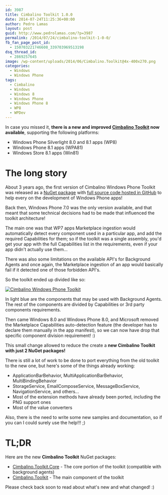 ```yaml
---
id: 3987
title: Cimbalino Toolkit 1.0.0
date: 2014-07-24T11:25:36+00:00
author: Pedro Lamas
layout: post
guid: http://www.pedrolamas.com/?p=3987
permalink: /2014/07/24/cimbalino-toolkit-1-0-0/
fb_fan_page_post_id:
  - 150703221746608_339703969513198
dsq_thread_id:
  - 2869257645
image: /wp-content/uploads/2014/06/Cimbalino.Toolkit@4x-400x270.png
categories:
  - Windows
  - Windows Phone
tags:
  - Cimbalino
  - Windows
  - Windows 8
  - Windows Phone
  - Windows Phone 8
  - WP8
  - WPDev
---
```

In case you missed it, **there is a new and improved [Cimbalino Toolkit](http://cimbalino.org) now available**, supporting the following platforms:

* Windows Phone Silverlight 8.0 and 8.1 apps (WP8)
* Windows Phone 8.1 apps (WPA81)
* Windows Store 8.1 apps (Win81)

# The long story

About 3 years ago, the first version of Cimbalino Windows Phone Toolkit was released as a [NuGet package](https://www.nuget.org/packages/Cimbalino.Phone.Toolkit/) with [full source code hosted in GitHub](https://github.com/Cimbalino/Cimbalino-Phone-Toolkit) to help every on the development of Windows Phone apps!

Back then, Windows Phone 7.0 was the only version available, and that meant that some technical decisions had to be made that influenced the toolkit architecture!

The main one was that WP7 apps Marketplace ingestion would automatically detect every component used in a particular app, and add the required Capabilities for them; so if the toolkit was a single assembly, you'd get your app with the full Capabilities list in the requirements, even if your app didn't actually use them...

There was also some limitations on the available API's for Background Agents and once again, the Marketplace ingestion of an app would basically fail if it detected one of those forbidden API's.

So the toolkit ended up divided like so:

[![Cimbalino Windows Phone Toolkit](http://www.pedrolamas.com/wp-content/uploads/2014/07/Cimbalino-Windows-Phone-Toolkit-thumb.png)](http://www.pedrolamas.com/wp-content/uploads/2014/07/Cimbalino-Windows-Phone-Toolkit.png)

In light blue are the components that may be used with Background Agents. The rest of the components are divided by Capabilities or 3rd party components requirements.

Then came Windows 8.0 and Windows Phone 8.0, and Microsoft removed the Marketplace Capabilities auto-detection feature (the developer has to declare them manually in the app manifest), so we can now have drop that specific component division requirement! :)

This small change allowed to reduce the create a **new Cimbalino Toolkit with just 2 NuGet packages!**

There is still a lot of work to be done to port everything from the old toolkit to the new one, but here's some of the things already working:

* ApplicationBarBehavior, MultiApplicationBarBehavior, MultiBindingBehavior
* StorageService, EmailComposeService, MessageBoxService, NavigationService, and others...
* Most of the extension methods have already been ported, including the PNG support ones
* Most of the value converters

Also, there is the need to write some new samples and documentation, so if you can I could surely use the help!!! ;)

# TL;DR

Here are the new **Cimbalino Toolkit** NuGet packages:

* [Cimbalino.Toolkit.Core](https://www.nuget.org/packages/Cimbalino.Toolkit.Core) - The core portion of the toolkit (compatible with background agents)
* [Cimbalino.Toolkit](https://www.nuget.org/packages/Cimbalino.Toolkit) - The main component of the toolkit

Please check back soon to read about what's new and what changed! :)